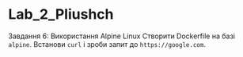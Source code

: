 # Lab_2_Pliushch
Завдання 6: Використання Alpine Linux
Створити Dockerfile на базі `alpine`. Встанови `curl` і зроби запит до `https://google.com`.
